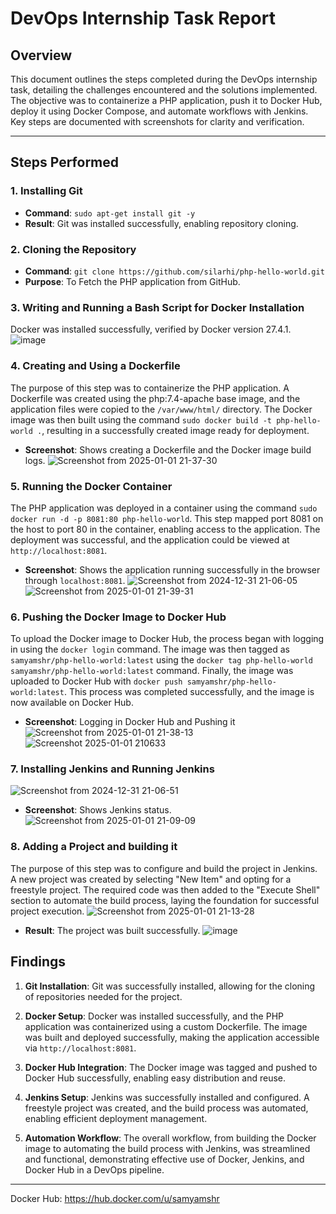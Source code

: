 # DevOps Internship Task Report

## Overview
This document outlines the steps completed during the DevOps internship task, detailing the challenges encountered and the solutions implemented. The objective was to containerize a PHP application, push it to Docker Hub, deploy it using Docker Compose, and automate workflows with Jenkins. Key steps are documented with screenshots for clarity and verification.

---

## Steps Performed

### 1. Installing Git
- **Command**: `sudo apt-get install git -y`
- **Result**: Git was installed successfully, enabling repository cloning.


### 2. Cloning the Repository
- **Command**: `git clone https://github.com/silarhi/php-hello-world.git`
- **Purpose**: To Fetch the PHP application from GitHub.

### 3. Writing and Running a Bash Script for Docker Installation
 Docker was installed successfully, verified by Docker version 27.4.1.
![image](https://github.com/user-attachments/assets/95f7e297-a03f-4246-b871-492104712aef)

### 4. Creating and Using a Dockerfile
The purpose of this step was to containerize the PHP application. A Dockerfile was created using the php:7.4-apache base image, and the application files were copied to the `/var/www/html/` directory. The Docker image was then built using the command `sudo docker build -t php-hello-world .`, resulting in a successfully created image ready for deployment.
- **Screenshot**: Shows creating a Dockerfile and the Docker image build logs.
![Screenshot from 2025-01-01 21-37-30](https://github.com/user-attachments/assets/acbca000-18c4-45a1-973d-a3924d2a633f)


### 5. Running the Docker Container
The PHP application was deployed in a container using the command `sudo docker run -d -p 8081:80 php-hello-world`. This step mapped port 8081 on the host to port 80 in the container, enabling access to the application. The deployment was successful, and the application could be viewed at `http://localhost:8081`.
- **Screenshot**: Shows the application running successfully in the browser through `localhost:8081`.
![Screenshot from 2024-12-31 21-06-05](https://github.com/user-attachments/assets/83992b9c-9a36-41fb-a980-a0166c6953fb)
![Screenshot from 2025-01-01 21-39-31](https://github.com/user-attachments/assets/86c774c0-97ac-464d-b9df-a75d8a4b9031)


### 6. Pushing the Docker Image to Docker Hub
To upload the Docker image to Docker Hub, the process began with logging in using the `docker login` command. The image was then tagged as `samyamshr/php-hello-world:latest` using the `docker tag php-hello-world samyamshr/php-hello-world:latest` command. Finally, the image was uploaded to Docker Hub with `docker push samyamshr/php-hello-world:latest`. This process was completed successfully, and the image is now available on Docker Hub.
- **Screenshot**: Logging in Docker Hub and Pushing it 
![Screenshot from 2025-01-01 21-38-13](https://github.com/user-attachments/assets/680cf866-bb32-405c-bc83-916dc5953340)
![Screenshot 2025-01-01 210633](https://github.com/user-attachments/assets/1d18d4c9-0f8a-4d31-8734-be550b251127)


### 7. Installing Jenkins and Running Jenkins

 ![Screenshot from 2024-12-31 21-06-51](https://github.com/user-attachments/assets/d5bf3589-5213-4016-96c3-31770ef6bd72)


- **Screenshot**: Shows Jenkins status.
![Screenshot from 2025-01-01 21-09-09](https://github.com/user-attachments/assets/1eae9296-2cfb-4840-8e45-3ef483f4cf7f)



### 8. Adding a Project and building it
The purpose of this step was to configure and build the project in Jenkins. A new project was created by selecting "New Item" and opting for a freestyle project. The required code was then added to the "Execute Shell" section to automate the build process, laying the foundation for successful project execution.
![Screenshot from 2025-01-01 21-13-28](https://github.com/user-attachments/assets/7c3d06fa-195f-47f4-bd6b-90fd5d5b9b5b)

- **Result**: The project was built successfully.
![image](https://github.com/user-attachments/assets/11244447-056c-403b-9ba6-d6f29a18b3c9)


## Findings

1. **Git Installation**: Git was successfully installed, allowing for the cloning of repositories needed for the project.

2. **Docker Setup**: Docker was installed successfully, and the PHP application was containerized using a custom Dockerfile. The image was built and deployed successfully, making the application accessible via `http://localhost:8081`.

3. **Docker Hub Integration**: The Docker image was tagged and pushed to Docker Hub successfully, enabling easy distribution and reuse.

4. **Jenkins Setup**: Jenkins was successfully installed and configured. A freestyle project was created, and the build process was automated, enabling efficient deployment management.

5. **Automation Workflow**: The overall workflow, from building the Docker image to automating the build process with Jenkins, was streamlined and functional, demonstrating effective use of Docker, Jenkins, and Docker Hub in a DevOps pipeline.

---
Docker Hub: https://hub.docker.com/u/samyamshr

